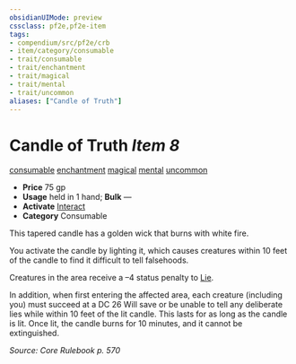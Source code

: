 ```yaml
---
obsidianUIMode: preview
cssclass: pf2e,pf2e-item
tags:
- compendium/src/pf2e/crb
- item/category/consumable
- trait/consumable
- trait/enchantment
- trait/magical
- trait/mental
- trait/uncommon
aliases: ["Candle of Truth"]
---
```

# Candle of Truth *Item 8*  
[consumable](rules/traits/consumable.md)  [enchantment](rules/traits/enchantment.md)  [magical](rules/traits/magical.md)  [mental](rules/traits/mental.md)  [uncommon](rules/traits/uncommon.md)  

- **Price** 75 gp
- **Usage** held in 1 hand; **Bulk** —
- **Activate** [Interact](rules/actions/interact.md)
- **Category** Consumable

This tapered candle has a golden wick that burns with white fire.

You activate the candle by lighting it, which causes creatures within 10 feet of the candle to find it difficult to tell falsehoods.

Creatures in the area receive a –4 status penalty to [Lie](rules/actions/lie.md).

In addition, when first entering the affected area, each creature (including you) must succeed at a DC 26 Will save or be unable to tell any deliberate lies while within 10 feet of the lit candle. This lasts for as long as the candle is lit. Once lit, the candle burns for 10 minutes, and it cannot be extinguished.

*Source: Core Rulebook p. 570*